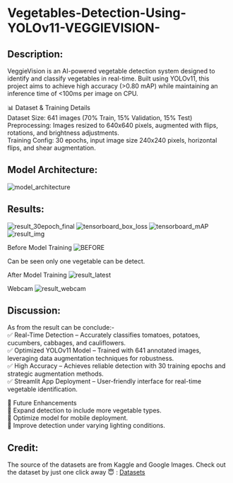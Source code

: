 # Vegetables-Detection-Using-YOLOv11-VEGGIEVISION-

## **Description:**
VeggieVision is an AI-powered vegetable detection system designed to identify and classify vegetables in real-time. Built using YOLOv11, this project aims to achieve high accuracy (>0.80 mAP) while maintaining an inference time of <100ms per image on CPU.

📊 Dataset & Training Details  
Dataset Size: 641 images (70% Train, 15% Validation, 15% Test)  
Preprocessing: Images resized to 640x640 pixels, augmented with flips, rotations, and brightness adjustments.  
Training Config: 30 epochs, input image size 240x240 pixels, horizontal flips, and shear augmentation.  

## **Model Architecture:**
![model_architecture](https://github.com/user-attachments/assets/95315836-2415-4843-af30-ba633ff3d9fd)

## **Results:**
![result_30epoch_final](https://github.com/user-attachments/assets/3f0aaac0-9372-43af-857f-0833c21f1f93)
![tensorboard_box_loss](https://github.com/user-attachments/assets/e6c9b61c-a65b-46b0-aec5-92c6f95aff93)
![tensorboard_mAP](https://github.com/user-attachments/assets/73204b71-5489-4f4f-8959-12ae36693d1e)
![result_img](https://github.com/user-attachments/assets/13979ab3-03ac-4a9f-8b38-1d3b245bb1d4)

Before Model Training
![BEFORE](https://github.com/user-attachments/assets/3eb78e47-88ea-4a68-92c9-13bb8127cb35)

Can be seen only one vegetable can be detect.

After Model Training
![result_latest](https://github.com/user-attachments/assets/5da008ba-d515-4064-893b-58e35fbf6a0d)

Webcam
![result_webcam](https://github.com/user-attachments/assets/25a69191-ddb1-40fc-92e1-1e26d3513522)


## **Discussion:**
As from the result can be conclude:-  
✅ Real-Time Detection – Accurately classifies tomatoes, potatoes, cucumbers, cabbages, and cauliflowers.  
✅ Optimized YOLOv11 Model – Trained with 641 annotated images, leveraging data augmentation techniques for robustness.  
✅ High Accuracy – Achieves reliable detection with 30 training epochs and strategic augmentation methods.  
✅ Streamlit App Deployment – User-friendly interface for real-time vegetable identification.  

🚀 Future Enhancements  
🔹 Expand detection to include more vegetable types.  
🔹 Optimize model for mobile deployment.  
🔹 Improve detection under varying lighting conditions.  

## **Credit:**
The source of the datasets are from Kaggle and Google Images.
Check out the dataset by just one click away 😇 :   [Datasets](https://www.kaggle.com/datasets/misrakahmed/vegetable-image-dataset)
